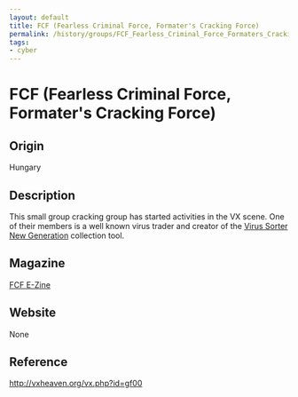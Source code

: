 ```yaml
---
layout: default
title: FCF (Fearless Criminal Force, Formater's Cracking Force)
permalink: /history/groups/FCF_Fearless_Criminal_Force_Formaters_Cracking_Force/
tags:
- cyber
---
```


FCF (Fearless Criminal Force, Formater's Cracking Force)
========================================================

Origin
------
Hungary

Description
-----------
This small group cracking group has started activities in the VX scene. One of their members is a well known virus trader and creator of the [Virus Sorter New Generation](http://vxheaven.org/vx.php?id=uv00) collection tool.

Magazine
--------
[FCF E-Zine](http://vxheaven.org/vx.php?id=zf00)

Website
-------
None

Reference
---------
http://vxheaven.org/vx.php?id=gf00
